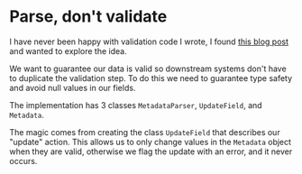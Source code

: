 # Parse, don't validate

I have never been happy with validation code I wrote, I found [this blog post](https://lexi-lambda.github.io/blog/2019/11/05/parse-don-t-validate/) and wanted to explore the idea.

We want to guarantee our data is valid so downstream systems don't have to duplicate the validation step. To do this we need to guarantee type safety and avoid null values in our fields. 

The implementation has 3 classes `MetadataParser`, `UpdateField`, and `Metadata`.

The magic comes from creating the class `UpdateField` that describes our "update" action. This allows us to only change values in the `Metadata` object when they are valid, otherwise we flag the update with an error, and it never occurs.
